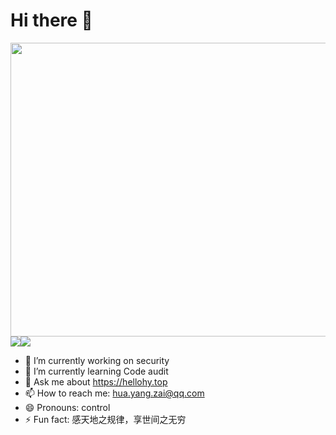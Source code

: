 # Hi there 👋
<img src="https://hellohy.top/wp-content/uploads/2021/05/三个可爱动漫女生马尾辫红眼睛裙子4k壁纸_彼岸图网-1024x576.jpg" width="900" height="470"><img src="https://github-readme-stats-mrdulin.vercel.app/api?username=light-Life&show_icons=true&hide_border=true&hide=prs&theme=jolly"><img src="https://github-readme-stats.vercel.app/api/top-langs/?username=light-Life&layout=compact&hide_border=true&theme=buefy&show_icons=true">



- 🔭 I’m currently working on security
- 🌱 I’m currently learning Code audit
- 💬 Ask me about https://hellohy.top
- 📫 How to reach me: hua.yang.zai@qq.com
- 😄 Pronouns: control
- ⚡ Fun fact: 感天地之规律，享世间之无穷
